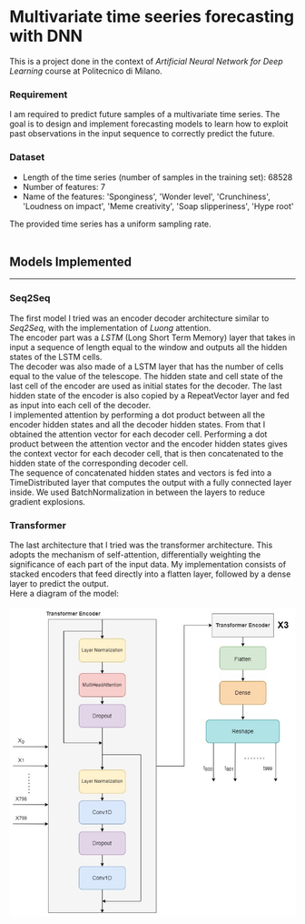 # Multivariate time seeries forecasting with DNN

This is a project done in the context of _Artificial Neural Network for Deep Learning_ course at Politecnico di Milano.

### Requirement

I am required to predict future samples of a multivariate time series. The goal is to design and implement forecasting models to learn how to exploit past observations in the input sequence to correctly predict the future.

### Dataset

- Length of the time series (number of samples in the training set): 68528
- Number of features: 7
- Name of the features: 'Sponginess', 'Wonder level', 'Crunchiness', 'Loudness on impact', 'Meme creativity', 'Soap slipperiness', 'Hype root'

The provided time series has a uniform sampling rate. <br><br>

## Models Implemented

---

### Seq2Seq

The first model I tried was an encoder decoder architecture similar to _Seq2Seq_, with the implementation of _Luong_ attention.
<br>
The encoder part was a _LSTM_ (Long Short Term Memory) layer that takes in input a sequence of length equal to the window and outputs all the hidden states of the LSTM cells.
<br>
The decoder was also made of a LSTM layer that has the number of cells equal to the value of the telescope. The hidden state and cell state of the last cell of the encoder are used as initial states for the decoder. The last hidden state of the encoder is also copied by a RepeatVector layer and fed as input into each cell of the decoder.
<br>
I implemented attention by performing a dot product between all the encoder hidden states and all the decoder hidden states. From that I obtained the attention vector for each decoder cell. Performing a dot product between the attention vector and the encoder hidden states gives the context vector for each decoder cell, that is then concatenated to the hidden state of the corresponding decoder cell.
<br>
The sequence of concatenated hidden states and vectors is fed into a TimeDistributed layer that computes the output with a fully connected layer inside. We used BatchNormalization in between the layers to reduce gradient explosions.

### Transformer

The last architecture that I tried was the transformer architecture.
This adopts the mechanism of self-attention, differentially weighting the significance of each part of the input data.
My implementation consists of stacked encoders that feed directly into a flatten layer, followed by a dense layer to predict the output.
<br> Here a diagram of the model:<br><br>
![tranformer_model](./img/transformer.jpeg)

